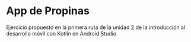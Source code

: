 # App de Propinas
Ejercicio propuesto en la primera ruta de la unidad 2 de la introducción al desarrollo móvil con Kotlin en Android Studio
